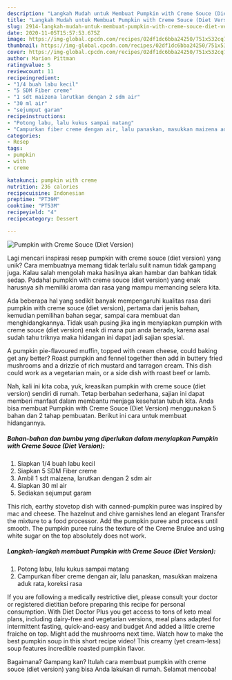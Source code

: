 ```yaml
---
description: "Langkah Mudah untuk Membuat Pumpkin with Creme Souce (Diet Version), Bisa Manjain Lidah"
title: "Langkah Mudah untuk Membuat Pumpkin with Creme Souce (Diet Version), Bisa Manjain Lidah"
slug: 2914-langkah-mudah-untuk-membuat-pumpkin-with-creme-souce-diet-version-bisa-manjain-lidah
date: 2020-11-05T15:57:53.675Z
image: https://img-global.cpcdn.com/recipes/02df1dc6bba24250/751x532cq70/pumpkin-with-creme-souce-diet-version-foto-resep-utama.jpg
thumbnail: https://img-global.cpcdn.com/recipes/02df1dc6bba24250/751x532cq70/pumpkin-with-creme-souce-diet-version-foto-resep-utama.jpg
cover: https://img-global.cpcdn.com/recipes/02df1dc6bba24250/751x532cq70/pumpkin-with-creme-souce-diet-version-foto-resep-utama.jpg
author: Marion Pittman
ratingvalue: 5
reviewcount: 11
recipeingredient:
- "1/4 buah labu kecil"
- "5 SDM Fiber creme"
- "1 sdt maizena larutkan dengan 2 sdm air"
- "30 ml air"
- "sejumput garam"
recipeinstructions:
- "Potong labu, lalu kukus sampai matang"
- "Campurkan fiber creme dengan air, lalu panaskan, masukkan maizena aduk rata, koreksi rasa"
categories:
- Resep
tags:
- pumpkin
- with
- creme

katakunci: pumpkin with creme 
nutrition: 236 calories
recipecuisine: Indonesian
preptime: "PT39M"
cooktime: "PT53M"
recipeyield: "4"
recipecategory: Dessert

---
```



![Pumpkin with Creme Souce (Diet Version)](https://img-global.cpcdn.com/recipes/02df1dc6bba24250/751x532cq70/pumpkin-with-creme-souce-diet-version-foto-resep-utama.jpg)

Lagi mencari inspirasi resep pumpkin with creme souce (diet version) yang unik? Cara membuatnya memang tidak terlalu sulit namun tidak gampang juga. Kalau salah mengolah maka hasilnya akan hambar dan bahkan tidak sedap. Padahal pumpkin with creme souce (diet version) yang enak harusnya sih memiliki aroma dan rasa yang mampu memancing selera kita.

Ada beberapa hal yang sedikit banyak mempengaruhi kualitas rasa dari pumpkin with creme souce (diet version), pertama dari jenis bahan, kemudian pemilihan bahan segar, sampai cara membuat dan menghidangkannya. Tidak usah pusing jika ingin menyiapkan pumpkin with creme souce (diet version) enak di mana pun anda berada, karena asal sudah tahu triknya maka hidangan ini dapat jadi sajian spesial.

A pumpkin pie-flavoured muffin, topped with cream cheese, could baking get any better? Roast pumpkin and fennel together then add in buttery fried mushrooms and a drizzle of rich mustard and tarragon cream. This dish could work as a vegetarian main, or a side dish with roast beef or lamb.


Nah, kali ini kita coba, yuk, kreasikan pumpkin with creme souce (diet version) sendiri di rumah. Tetap berbahan sederhana, sajian ini dapat memberi manfaat dalam membantu menjaga kesehatan tubuh kita. Anda bisa membuat Pumpkin with Creme Souce (Diet Version) menggunakan 5 bahan dan 2 tahap pembuatan. Berikut ini cara untuk membuat hidangannya.

<!--inarticleads1-->

##### Bahan-bahan dan bumbu yang diperlukan dalam menyiapkan Pumpkin with Creme Souce (Diet Version):

1. Siapkan 1/4 buah labu kecil
1. Siapkan 5 SDM Fiber creme
1. Ambil 1 sdt maizena, larutkan dengan 2 sdm air
1. Siapkan 30 ml air
1. Sediakan sejumput garam


This rich, earthy stovetop dish with canned-pumpkin puree was inspired by mac and cheese. The hazelnut and chive garnishes lend an elegant Transfer the mixture to a food processor. Add the pumpkin puree and process until smooth. The pumpkin puree ruins the texture of the Creme Brulee and using white sugar on the top absolutely does not work. 

<!--inarticleads2-->

##### Langkah-langkah membuat Pumpkin with Creme Souce (Diet Version):

1. Potong labu, lalu kukus sampai matang
1. Campurkan fiber creme dengan air, lalu panaskan, masukkan maizena aduk rata, koreksi rasa


If you are following a medically restrictive diet, please consult your doctor or registered dietitian before preparing this recipe for personal consumption. With Diet Doctor Plus you get access to tons of keto meal plans, including dairy-free and vegetarian versions, meal plans adapted for intermittent fasting, quick-and-easy and budget And added a little creme fraiche on top. Might add the mushrooms next time. Watch how to make the best pumpkin soup in this short recipe video! This creamy (yet cream-less) soup features incredible roasted pumpkin flavor. 

Bagaimana? Gampang kan? Itulah cara membuat pumpkin with creme souce (diet version) yang bisa Anda lakukan di rumah. Selamat mencoba!
